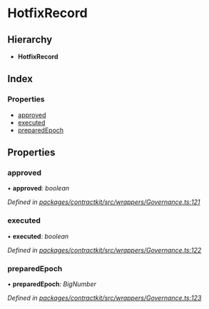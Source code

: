 # HotfixRecord

## Hierarchy

* **HotfixRecord**

## Index

### Properties

* [approved](../interfaces/_wrappers_governance_.hotfixrecord.md#approved)
* [executed](../interfaces/_wrappers_governance_.hotfixrecord.md#executed)
* [preparedEpoch](../interfaces/_wrappers_governance_.hotfixrecord.md#preparedepoch)

## Properties

### approved

• **approved**: _boolean_

_Defined in_ [_packages/contractkit/src/wrappers/Governance.ts:121_](https://github.com/celo-org/celo-monorepo/blob/master/packages/contractkit/src/wrappers/Governance.ts#L121)

### executed

• **executed**: _boolean_

_Defined in_ [_packages/contractkit/src/wrappers/Governance.ts:122_](https://github.com/celo-org/celo-monorepo/blob/master/packages/contractkit/src/wrappers/Governance.ts#L122)

### preparedEpoch

• **preparedEpoch**: _BigNumber_

_Defined in_ [_packages/contractkit/src/wrappers/Governance.ts:123_](https://github.com/celo-org/celo-monorepo/blob/master/packages/contractkit/src/wrappers/Governance.ts#L123)

